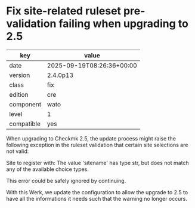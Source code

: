 [//]: # (werk v2)
# Fix site-related ruleset pre-validation failing when upgrading to 2.5

key        | value
---------- | ---
date       | 2025-09-19T08:26:36+00:00
version    | 2.4.0p13
class      | fix
edition    | cre
component  | wato
level      | 1
compatible | yes

When upgrading to Checkmk 2.5, the update process might raise the
following exception in the ruleset validation that certain site
selections are not valid:

Site to register with: The value 'sitename' has type str, but does not
match any of the available choice types.

This error could be safely ignored by continuing.

With this Werk, we update the configuration to allow the upgrade to 2.5
to have all the informations it needs such that the warning no longer
occurs.

